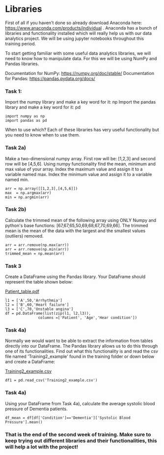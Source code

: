 # Libraries

First of all if you haven't done so already download Anaconda here: https://www.anaconda.com/products/individual . Anaconda has a bunch of libraries and functionality installed which will really help us with our data analytics project. We will be using jupyter notebooks throughout this training period. 

To start getting familiar with some useful data analytics libraries, we will need to know how to manipulate data. For this we will be using NumPy and Pandas libraries. 

Documentation for NumPy: https://numpy.org/doc/stable/
Documentation for Pandas: https://pandas.pydata.org/docs/

### Task 1: 

Import the numpy library and make a key word for it: np 
Import the pandas library and make a key word for it: pd

```
import numpy as np
import pandas as pd

```


When to use which? Each of these libraries has very useful functionality but you need to know when to use them. 

### Task 2a)
Make a two-dimensional numpy array. First row will be: [1,2,3] and second row will be [4,5,6]. 
Using numpy functionality find the mean, minimum and max value of your array. Index the maximum value and assign it to a variable named max. Index the minimum value and assign it to a variable named min. 

```
arr = np.array([[1,2,3],[4,5,6]])
max  = np.argmax(arr)
min = np.argmin(arr)

```

### Task 2b)
Calculate the trimmed mean of the following array using ONLY Numpy and python's base functions: [67,67,65,50,69,68,67,70,69,66]. The trimmed mean is the mean of the data with the largest and the smallest values (outliers) removed.

```
arr = arr.remove(np.max(arr))
arr = arr.remove(np.min(arr))
trimmed_mean = np.mean(arr)
```

### Task 3

Create a DataFrame using the Pandas library. Your DataFrame should represent the table shown below: 

[Patient_table.pdf](https://github.com/alepgr/gubmes-hda/blob/main/Training/Patient_table.pdf)


```
l1 = ['A',50,'Arrhythmia']
l2 = ['B',60,'Heart failure']
l3 = ['C',70,'Unstable angina']
df = pd.DataFrame(list(zip(l1, l2,l3)),
               columns =['Patient', 'Age','Hear condition'])
```

### Task 4a)
Normally we would want to be able to extract the information from tables directly into our DataFrame. The Pandas library allows us to do this through one of its functionalities. Find out what this functionality is and read the csv file named 'Training2_example' found in the training folder or down below and create a DataFrame:

[Training2_example.csv](https://github.com/alepgr/gubmes-hda/blob/main/Training/Training2_example.csv)

```
df1 = pd.read_csv('Training2_example.csv')

```

### Task 4a)
Using your DataFrame from Task 4a), calculate the average systolic blood pressure of Dementia patients.

```
df_mean = df[df['Condition']=='Dementia']['Systolic Blood Pressure'].mean()
```

### That is the end of the second week of training. Make sure to keep trying out different libraries and their functionalities, this will help a lot with the project!

